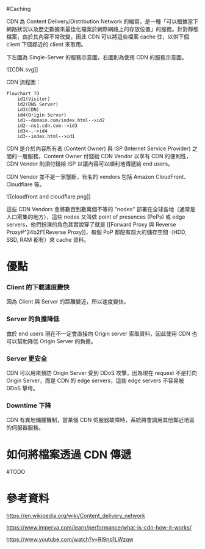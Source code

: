 #Caching

CDN 為 Content Delivery/Distribution Network 的縮寫，是一種「可以根據當下網路狀況以及歷史數據來最佳化檔案於網際網路上的存放位置」的服務。針對靜態檔案，由於其內容不常改變，因此 CDN 可以將這些檔案 cache 住，以供下個 client 下個鄰近的 client 來取用。

下左圖為 Single-Server 的服務示意圖，右圖則為使用 CDN 的服務示意圖。

![[CDN.svg]]

CDN 流程圖：

```mermaid
flowchart TD
	id1(Visitor)
	id2(DNS Server)
	id3(CDN)
	id4(Origin Server)
	id1--domain.com/index.html-->id2
	id2--ns1.cdn.com-->id3
	id3<-.->id4
	id3--index.html-->id1
```

CDN 是介於內容所有者 (Content Owner) 與 ISP (Internet Service Provider) 之間的一層服務，Content Owner 付錢給 CDN Vendor 以享有 CDN 的便利性，CDN Vendor 則須付錢給 ISP 以讓內容可以順利地傳遞給 end users。

CDN Vendor 並不是一家壟斷，有名的 vendors 包括 Amazon CloudFront、Cloudflare 等。

![[cloudfront and cloudflare.png]]

這些 CDN Vendors 會將數百到數萬個不等的 "nodes" 部署在全球各地（通常是人口密集的地方），這些 nodes 又叫做 point of presences (PoPs) 或 edge servers，他們扮演的角色其實說穿了就是 [[Forward Proxy 與 Reverse Proxy#^24b2f1|Reverse Proxy]]，每個 PoP 都配有超大的儲存空間（HDD, SSD, RAM 都有）來 cache 資料。

# 優點

### Client 的下載速度變快

因為 Client 與 Server 的距離變近，所以速度變快。

### Server 的負擔降低

由於 end users 現在不一定會直接向 Origin server 索取資料，因此使用 CDN 也可以幫助降低 Origin Server 的負擔。

### Server 更安全

CDN 可以用來預防 Origin Server 受到 DDoS 攻擊，因為現在 request 不是打向 Origin Server，而是 CDN 的 edge servers，這些 edge servers 不容易被 DDoS 擊垮。

### Downtime 下降

CDN 有異地備援機制，當某個 CDN 伺服器故障時，系統將會調用其他鄰近地區的伺服器服務。

# 如何將檔案透過 CDN 傳遞

#TODO

# 參考資料

<https://en.wikipedia.org/wiki/Content_delivery_network>

<https://www.imperva.com/learn/performance/what-is-cdn-how-it-works/>

<https://www.youtube.com/watch?v=RI9np1LWzqw>
